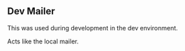 ## Dev Mailer

This was used during development in the dev environment.

Acts like the local mailer.